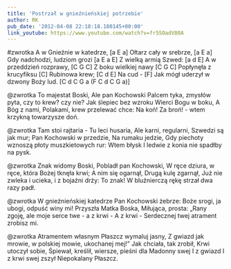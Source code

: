 ```yaml
---
title: 'Postrzał w gnieźnieńskiej potrzebie'
author: RK
pub_date: '2012-04-08 22:18:18.180145+00:00'
link_youtube: https://www.youtube.com/watch?v=fr5SOadV80A
---
```


#zwrotka
A w Gnieźnie w katedrze,			[a E a]
Ołtarz cały w srebrze,			[a E a]
Gdy nadchodzi, ludziom grozi		[a E a E]
Z wielką armią Szwed:			[a d E]
A w przeddzień rozprawy,			[C G C]
Z boku wielkiej nawy			[C G C]
Popłynęła z krucyfiksu			[C]
Rubinowa krew;				[C d E]
Na cud -					[F]
Jak mógł uderzył w dzwony Boży lud.	[C d C G a (F C d C G a)]

@zwrotka
To majestat Boski,
Ale pan Kochowski
Palcem tyka, zmysłów pyta,
czy to krew? czy nie?
Jak ślepiec bez wzroku
Wierci Bogu w boku,
A Bóg z nami, Polakami,
krew przelewać chce:
Na koń!
Za broń! - wtem krzykną towarzysze doń.

@zwrotka
Tam stoi rajtaria -
Tu leci husaria,
Ale karni, regularni,
Szwedzi są jak mur;
Pan Kochowski w przedzie,
Na rumaku jedzie,
Gdy piechoty wznoszą płoty
muszkietowych rur:
Wtem błysk
I ledwie z konia nie spadłby na pysk.

@zwrotka
Znak widomy Boski,
Pobladł pan Kochowski,
W ręce dziura, w ręce, która
Bożej tknęła krwi;
A nim się ogarnął,
Drugą kulę zgarnął,
Już nie zwleka i ucieka,
i z bojaźni drży:
To znak!
W bluźnierczą rękę strzał dwa razy padł.

@zwrotka
W gnieźnieńskiej katedrze
Pan Kochowski żebrze:
Boże srogi, ja ubogi,
odpuść winy mi!
Przyszła Matka Boska,
Miłująca, prosta:
„Rany zgoję, ale moje
serce twe - a z krwi -
A z krwi -
Serdecznej twej atrament zrobisz mi.

@zwrotka
Atramentem własnym
Płaszcz wymaluj jasny,
Z gwiazd jak mrowie, w polskiej mowie,
ukochanej mej!”
Jak chciała, tak zrobił,
Krwi utoczył sobie,
Śpiewał, kreślił, wiersze, pieśni
dla Madonny swej 
I z gwiazd
I z krwi swej zszył Niepokalany Płaszcz.